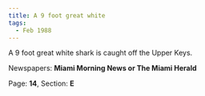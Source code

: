 ```yaml
---  
title: A 9 foot great white  
tags:  
  - Feb 1988  
---  
```

  
A 9 foot great white shark is caught off the Upper Keys.  
  
Newspapers: **Miami Morning News or The Miami Herald**  
  
Page: **14**, Section: **E** 
